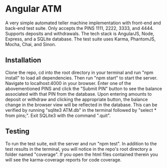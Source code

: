 # Angular ATM

A very simple automated teller machine implementation with front-end and back-end test suite. Only accepts the PINS 1111, 2222, 3333, and 4444. Supports deposits and withdrawals. The tech stack is AngularJS, Node, Express, and a SQLite database. The test suite uses Karma, PhantomJS, Mocha, Chai, and Sinon.

## Installation

Clone the repo, cd into the root directory in your terminal and run "npm install" to load all dependencies. Then run "npm start" to start the server. Navigate to localhost:4000 in your browser. Enter one of the abovementioned PINS and click the "Submit PIN" button to see the balance associated with that PIN from the database. Upon entering amounts to deposit or withdraw and clicking the appropriate button, the balance change in the browser view will be reflected in the database. This can be verified by running "sqlite3 ATM.db" in the terminal followed by "select * from pins;". Exit SQLite3 with the command ".quit".

## Testing

To run the test suite, exit the server and run "npm test". In addition to the test results in the terminal, you will notice in the repo's root directory a folder named "coverage". If you open the html files contained therein you will see the karma-coverage reports for code coverage.
